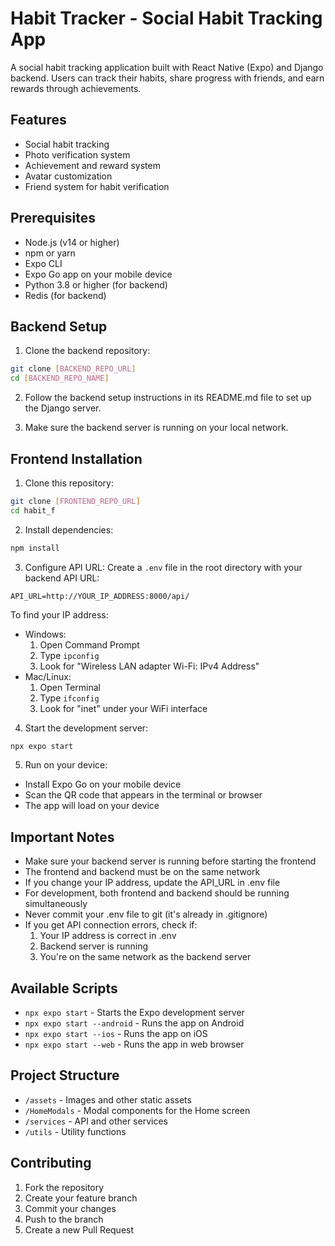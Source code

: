 # Habit Tracker - Social Habit Tracking App

A social habit tracking application built with React Native (Expo) and Django backend. Users can track their habits, share progress with friends, and earn rewards through achievements.

## Features
- Social habit tracking
- Photo verification system
- Achievement and reward system
- Avatar customization
- Friend system for habit verification

## Prerequisites
- Node.js (v14 or higher)
- npm or yarn
- Expo CLI
- Expo Go app on your mobile device
- Python 3.8 or higher (for backend)
- Redis (for backend)

## Backend Setup
1. Clone the backend repository:
```bash
git clone [BACKEND_REPO_URL]
cd [BACKEND_REPO_NAME]
```

2. Follow the backend setup instructions in its README.md file to set up the Django server.

3. Make sure the backend server is running on your local network.

## Frontend Installation

1. Clone this repository:
```bash
git clone [FRONTEND_REPO_URL]
cd habit_f
```

2. Install dependencies:
```bash
npm install
```

3. Configure API URL:
Create a `.env` file in the root directory with your backend API URL:
```
API_URL=http://YOUR_IP_ADDRESS:8000/api/
```

To find your IP address:
- Windows: 
  1. Open Command Prompt
  2. Type `ipconfig`
  3. Look for "Wireless LAN adapter Wi-Fi: IPv4 Address"
- Mac/Linux:
  1. Open Terminal
  2. Type `ifconfig`
  3. Look for "inet" under your WiFi interface

4. Start the development server:
```bash
npx expo start
```

5. Run on your device:
- Install Expo Go on your mobile device
- Scan the QR code that appears in the terminal or browser
- The app will load on your device

## Important Notes
- Make sure your backend server is running before starting the frontend
- The frontend and backend must be on the same network
- If you change your IP address, update the API_URL in .env file
- For development, both frontend and backend should be running simultaneously
- Never commit your .env file to git (it's already in .gitignore)
- If you get API connection errors, check if:
  1. Your IP address is correct in .env
  2. Backend server is running
  3. You're on the same network as the backend server

## Available Scripts
- `npx expo start` - Starts the Expo development server
- `npx expo start --android` - Runs the app on Android
- `npx expo start --ios` - Runs the app on iOS
- `npx expo start --web` - Runs the app in web browser

## Project Structure
- `/assets` - Images and other static assets
- `/HomeModals` - Modal components for the Home screen
- `/services` - API and other services
- `/utils` - Utility functions

## Contributing
1. Fork the repository
2. Create your feature branch
3. Commit your changes
4. Push to the branch
5. Create a new Pull Request 